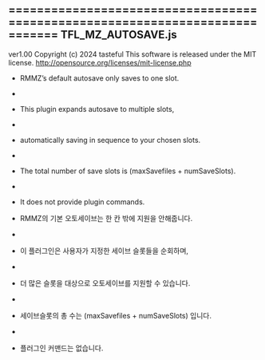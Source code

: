 =============================================================================
TFL_MZ_AUTOSAVE.js
----------------------------------------------------------------------------
ver1.00
Copyright (c) 2024 tasteful
This software is released under the MIT license.
http://opensource.org/licenses/mit-license.php

 
 * RMMZ’s default autosave only saves to one slot.
 *
 * This plugin expands autosave to multiple slots,
 *
 * automatically saving in sequence to your chosen slots.
 *
 * The total number of save slots is (maxSavefiles + numSaveSlots).
 *
 * It does not provide plugin commands.

 * RMMZ의 기본 오토세이브는 한 칸 밖에 지원을 안해줍니다.
 *
 * 이 플러그인은 사용자가 지정한 세이브 슬롯들을 순회하며,
 *
 * 더 많은 슬롯을 대상으로 오토세이브를 지원할 수 있습니다.
 *
 * 세이브슬롯의 총 수는 (maxSavefiles + numSaveSlots) 입니다.
 *
 * 플러그인 커맨드는 없습니다.
